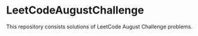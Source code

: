 # LeetCodeAugustChallenge
This repository consists solutions of LeetCode August Challenge problems.
